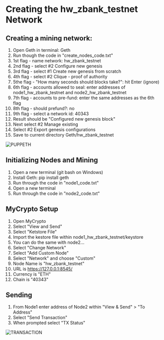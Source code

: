# Creating the hw_zbank_testnet Network
## Creating a mining network: 
1. Open Geth in terminal: Geth
1. Run though the code in "create_nodes_code.txt"
1. 1st flag - name network: hw_zbank_testnet
1. 2nd flag - select #2 Configure new genesis
1. 3rd flag - select #1 Create new genesis from scratch
1. 4th flag - select #2 Clique - proof of authority
1. 5the flag - "How many seconds should blocks take?": hit Enter (ignore)
1. 6th flag - accounts allowed to seal: enter addresses of node1_hw_zbank_testnet and node2_hw_zbank_testnet
1. 7th flag - accounts to pre-fund: enter the same addresses as the 6th flag
1. 8th flag - should prefund?: no
1. 9th flag - select a network id: 40343
1. Result should be "Configured new genesis block"
1. Next select #2 Manage existing
1. Select #2 Export genesis configurations
1. Save to current directory Geth/hw_zbank_testnet

![PUPPETH](SCREENSHOTS/PUPPETH_CONFIG.PNG)

## Initializing Nodes and Mining 
1. Open a new terminal (git bash on Windows) 
1. Install Geth: pip install geth
1. Run through the code in "node1_code.txt"
1. Open a new terminal
1. Run through the code in "node2_code.txt"

## MyCrypto Setup
1. Open MyCrypto
1. Select "View and Send"
1. Select "Ketstore File"
1. Import the kestore file within node1_hw_zbank_testnet/keystore
1. You can do the same with node2...
1. Select "Change Network"
1. Select "Add Custom Node"
1. Select "Network" and choose "Custom"
1. Node Name is "hw_zbank_testnet"
1. URL is https://127.0.0.1:8545/
1. Currency is "ETH"
1. Chain is "40343"

## Sending
1. From Node1 enter address of Node2 within "View & Send" > "To Address"
1. Select "Send Transaction"
1. When prompted select "TX Status"

![TRANSACTION](SCREENSHOTS/TRANSACTION_META_DETA.PNG)




